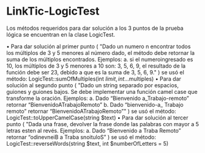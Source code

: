 # LinkTic-LogicTest

Los métodos requeridos para dar solución a los 3 puntos de la prueba lógica se encuentran en la clase LogicTest.
  
  •	Para dar solución al primer punto (
      "Dado un numero n encontrar todos los múltiplos de 3 y 5 menores al número dado, el método debe retornar la suma de los múltiplos encontrados. Ejemplos:
        a. si el numeroingresado es 10, los múltiplos de 3 y 5 menores a 10 son: 3, 5, 6, 9, el resultado de la función debe ser 23, debido a que es la suma de 3, 5, 6, 9."
  ) se usó el método: LogicTest::sumOfMultiples(int $limit, int ...$multiples)
  •	Para dar solución al segundo punto (
      "Dado un string separado por espacios, guiones y guiones bajos. Se debe implementar una función camel case que transforme la oración. Ejemplos:
        a. Dado “Bienvenido a_Trabajo-remoto” retornar “BienvenidoATrabajoRemoto”
        b. Dado “bienvenido-a_ Trabajo remoto” retornar “BienvenidoATrabajoRemoto”"
    ) se usó el método: LogicTest::toUpperCamelCase(string $text)
  •	Para dar solución al tercer punto (
      "Dada una frase, devolver la frase donde las palabras con mayor a 5 letras esten al revés. Ejemplos:
        a. Dado “Bienvenido a Traba Remoto” retornar “odinevneiB a Traba snoituloS”
) se usó el método: LogicTest::reverseWords(string $text, int $numberOfLetters = 5)
